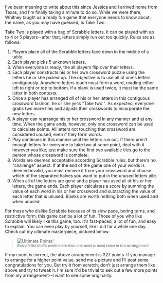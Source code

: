 I've been meaning to write about this since Jessica and I arrived home from Texas, and I'm finally taking a minute to do so.  While we were there, Whitney taught us a really fun game that everyone needs to know about; the name, as you may have guessed, is Take Two.

Take Two is played with a bag of Scrabble letters.  It can be played with up to 4 or 5 players--after that, letters simply run out too quickly.  Rules are as follows:

<ol class="paddeditems">
<li>Players place all of the Scrabble letters face down in the middle of a table.</li>
<li>Each player picks 5 unknown letters.</li>
<li>When everyone is ready, the all players flip over their letters.</li>
<li>Each player constructs his or her own crossword puzzle using the letters he or she picked up.  The objective is to use all of one's letters contiguously.  Anywhere letters touch must form a word, reading either left to right or top to bottom.  If a blank is used twice, it must be the same letter in both contexts.</li>
<li>Once a player has arranged <em>all</em> of his or her letters in this contiguous crossword fashion, he or she yells "Take two!".  As expected, everyone grabs two more tiles and adjusts their crosswords to incorporate the new letters.</li>
<li>A player can rearrange his or her crossword in any manner and at any time.  When the game ends, however, only one crossword can be used to calculate points.  All letters not touching that crossword are considered unused, even if they form words.</li>
<li>Play continues in this manner until the letters run out.  If there aren't enough letters for everyone to take two at some point, deal with it however you like; just make sure the first two available tiles go to the person whose crossword is complete.</li>
<li>Words are deemed acceptable according Scrabble rules, but there's no "challenge" aspect.  If at the end of the game one of your words is deemed invalid, you must remove it from your crossword and choose which of the separated halves you want to put in the unused letters pile.</li>
<li>When all of the letters are gone and a player has used all of his or her letters, the game ends.  Each player calculates a score by summing the value of each word in his or her crossword and subtracting the value of each letter that is unused.  Blanks are worth nothing both when used and when unused.</li>
</ol>

For those who dislike Scrabble because of its slow pace, boring turns, and restrictive form, this game can be a lot of fun.  Those of you who like Scrabble will likely like this game, too.  It's fast-paced, a lot of fun, and easy to explain.  You can even play by yourself, like I did for a while one day.  Check out my ultimate masterpiece, pictured below:

<blockquote><img id="image25" src="//threebrothers.org/brendan/blog/wp-content/uploads/2007/01/take-two.png" alt="Ultimate Points!" /><br /><small><em>Every letter that's worth more than one point is used twice in this arrangement</em></small></blockquote>

If my count is correct, the above arrangement is 327 points.  If you manage to arrange for a higher point value, send me a picture and I'll post some congratulations for you.  But try it from scratch; don't just arrange them like above and try to tweak it.  I'm sure it'd be trivial to eek out a few more points from my arrangement--I want to see some originality.